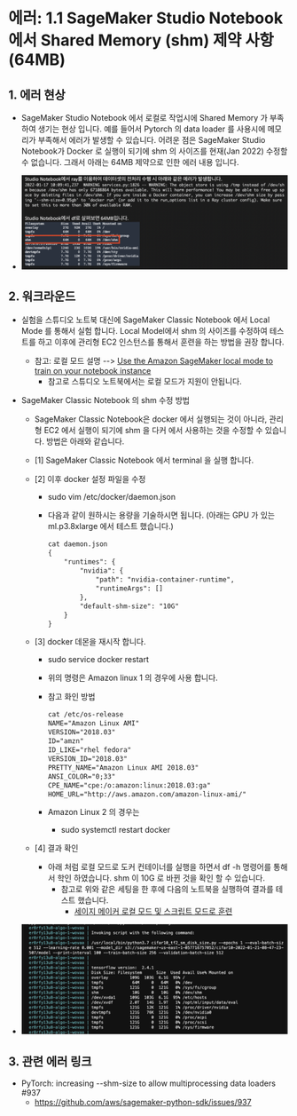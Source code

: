 # 에러: 1.1 SageMaker Studio Notebook 에서 Shared Memory (shm) 제약 사항 (64MB)
## 1. 에러 현상
- SageMaker Studio Notebook 에서 로컬로 작업시에 Shared Memory 가 부족하여 생기는 현상 입니다. 예를 들어서 Pytorch 의 data loader 를 사용시에 메모리가 부족해서 에러가 발생할 수 있습니다.
어려운 점은 SageMaker Studio Notebook가 Docker 로 실행이 되기에 shm 의 사이즈를 현재(Jan 2022) 수정할 수 없습니다. 그래서 아래는 64MB 제약으로 인한 에러 내용 입니다.

- ![studio_shm_erro.png](img/studio_shm_error.png)

## 2. 워크라운드
- 실험을 스튜디오 노트북 대신에 SageMaker Classic Notebook 에서 Local Mode 를 통해서 실험 합니다. Local Model에서 shm 의 사이즈를 수정하여 테스트를 하고 이후에 관리형 EC2 인스턴스를 통해서 훈련을 하는 방법을 권장 합니다. 
    - 참고: 로컬 모드 설명 --> [Use the Amazon SageMaker local mode to train on your notebook instance](https://aws.amazon.com/blogs/machine-learning/use-the-amazon-sagemaker-local-mode-to-train-on-your-notebook-instance/)
        - 참고로 스튜디오 노트북에서는 로컬 모드가 지원이 안됩니다.
    
    
- SageMaker Classic Notebook 의 shm 수정 방법
    - SageMaker Classic Notebook은 docker 에서 실행되는 것이 아니라, 관리형 EC2 에서 실행이 되기에 shm 을 다커 에서 사용하는 것을 수정할 수 있습니다. 방법은 아래와 같습니다.

    - [1] SageMaker Classic Notebook 에서 terminal 을 실행 합니다.
    - [2] 이후 docker 설정 파일을 수정 
        - sudo vim /etc/docker/daemon.json
        - 다음과 같이 원하시는 용량을 기술하시면 됩니다. (아래는 GPU 가 있는 ml.p3.8xlarge 에서 테스트 했습니다.)
        
            ```    
            cat daemon.json 
            {
                "runtimes": {
                    "nvidia": {
                        "path": "nvidia-container-runtime",
                        "runtimeArgs": []
                    },
                    "default-shm-size": "10G"
                }
            }
            ```

    - [3] docker 데몬을 재시작 합니다.
        - sudo service docker restart
        - 위의 명령은 Amazon linux 1 의 경우에 사용 합니다.
        - 참고 화인 방법
        
            ```
            cat /etc/os-release
            NAME="Amazon Linux AMI"
            VERSION="2018.03"
            ID="amzn"
            ID_LIKE="rhel fedora"
            VERSION_ID="2018.03"
            PRETTY_NAME="Amazon Linux AMI 2018.03"
            ANSI_COLOR="0;33"
            CPE_NAME="cpe:/o:amazon:linux:2018.03:ga"
            HOME_URL="http://aws.amazon.com/amazon-linux-ami/"
            ```
            
        - Amazon Linux 2 의 경우는
            - sudo systemctl restart docker

    - [4] 결과 확인
        - 아래 처럼 로컬 모드로 도커 컨테이너를 실행을 하면서 df -h 명령어를 통해서 학인 하였습니다. shm 이 10G 로 바뀐 것을 확인 할 수 있습니다.
            - 참고로 위와 같은 세팅을 한 후에 다음의 노트북을 실행하여 결과를 테스트 했습니다.  
                - [세이지 메이커 로컬 모드 및 스크립트 모드로 훈련](https://github.com/gonsoomoon-ml/SageMaker-Tensorflow-Step-By-Step/blob/main/code/phase0/2.1.1.Train_TF_Local_Script_Mode_DiskSize.ipynb)
                
                
- ![local_mode_shm_result.png](img/local_mode_shm_result.png)
    


## 3. 관련 에러 링크
- PyTorch: increasing --shm-size to allow multiprocessing data loaders #937
    - https://github.com/aws/sagemaker-python-sdk/issues/937

